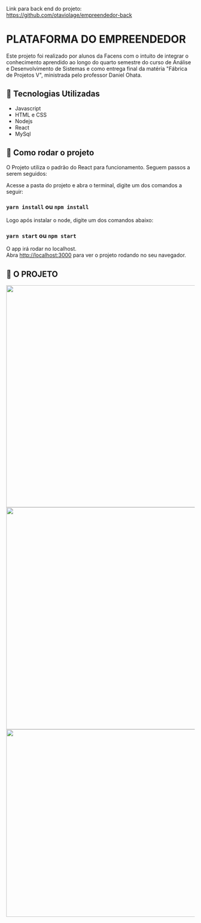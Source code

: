 Link para back end do projeto: https://github.com/otaviolage/empreendedor-back

# PLATAFORMA DO EMPREENDEDOR
Este projeto foi realizado por alunos da Facens com o intuito de integrar o conhecimento aprendido ao longo do quarto semestre do curso de Análise e Desenvolvimento de Sistemas e como entrega final da matéria "Fábrica de Projetos V", ministrada pelo professor Daniel Ohata.


## :date: Tecnologias Utilizadas
- Javascript
- HTML e CSS
- Nodejs
- React
- MySql

## 🔨 Como rodar o projeto

O Projeto utiliza o padrão do React para funcionamento. Seguem passos a serem seguidos:

Acesse a pasta do projeto e abra o terminal, digite um dos comandos a seguir:
### `yarn install` ou `npm install`

Logo após instalar o node, digite um dos comandos abaixo:
### `yarn start` ou `npm start`

O app irá rodar no localhost.\
Abra [http://localhost:3000](http://localhost:3000) para ver o projeto rodando no seu navegador.

## 🏁 O PROJETO
<img width="958,3" height="592" src="https://user-images.githubusercontent.com/63686965/172275095-a19efbcf-bf13-457d-a6be-87aa869e93c9.png">
<img width="958,3" height="592" src="https://user-images.githubusercontent.com/63686965/172275163-1ea217dd-59e4-40a9-ab90-4ed35961a8b9.png">
<img width="958,3" height="500" src="https://user-images.githubusercontent.com/63686965/172275203-cc85ba5e-1e41-4e1e-8625-8ac902a92250.png">


